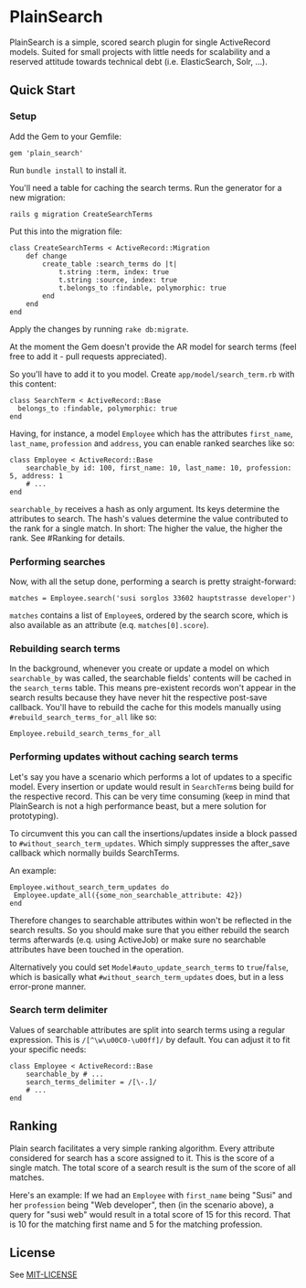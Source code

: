 PlainSearch
===========

PlainSearch is a simple, scored search plugin for single ActiveRecord 
models. Suited for small projects with little needs for scalability 
and a reserved attitude towards technical debt (i.e. ElasticSearch, Solr, ...).

Quick Start
-----------

### Setup

Add the Gem to your Gemfile:

    gem 'plain_search'

Run `bundle install` to install it. 

You'll need a table for caching the search terms. Run the generator for
a new migration:

    rails g migration CreateSearchTerms
    
Put this into the migration file: 

    class CreateSearchTerms < ActiveRecord::Migration
        def change
            create_table :search_terms do |t|
                t.string :term, index: true
                t.string :source, index: true
                t.belongs_to :findable, polymorphic: true
            end
        end
    end

Apply the changes by running `rake db:migrate`.

At the moment the Gem doesn't provide the AR model for search terms (feel free 
to add it - pull requests appreciated). 
 
So you'll have to add it to you model. Create `app/model/search_term.rb` with
this content: 

    class SearchTerm < ActiveRecord::Base
      belongs_to :findable, polymorphic: true
    end

Having, for instance, a model `Employee` which has the attributes `first_name`,
`last_name`, `profession` and `address`, you can enable ranked searches like so:

    class Employee < ActiveRecord::Base
        searchable_by id: 100, first_name: 10, last_name: 10, profession: 5, address: 1
        # ...
    end
    
`searchable_by` receives a hash as only argument. Its keys determine the 
attributes to search. The hash's values determine the value contributed to the 
rank for a single match. In short: The higher the value, the higher the rank. 
See #Ranking for details.   

### Performing searches

Now, with all the setup done, performing a search is pretty straight-forward: 

    matches = Employee.search('susi sorglos 33602 hauptstrasse developer')
    
`matches` contains a list of `Employee`s, ordered by the search score, which is
also available as an attribute (e.q. `matches[0].score`).

### Rebuilding search terms

In the background, whenever you create or update a model on which 
`searchable_by` was called, the searchable fields' contents will be cached in the 
`search_terms` table. This means pre-existent records won't appear in the 
search results because they have never hit the respective post-save callback. 
You'll have to rebuild the cache for this models manually using 
`#rebuild_search_terms_for_all` like so: 

    Employee.rebuild_search_terms_for_all

### Performing updates without caching search terms

Let's say you have a scenario which performs a lot of updates to a specific 
model. Every insertion or update would result in `SearchTerm`s being build for
the respective record. This can be very time consuming (keep in mind that
PlainSearch is not a high performance beast, but a mere solution for 
prototyping). 
 
To circumvent this you can call the insertions/updates inside a block passed
to `#without_search_term_updates`. Which simply suppresses the after_save 
callback which normally builds SearchTerms.
 
An example: 

    Employee.without_search_term_updates do 
     Employee.update_all({some_non_searchable_attribute: 42})
    end
 
Therefore changes to searchable attributes within won't be reflected in the search 
results. So you should make sure that you either rebuild the search terms 
afterwards (e.q. using ActiveJob) or make sure no searchable attributes have 
been touched in the operation. 

Alternatively you could set `Model#auto_update_search_terms` to `true`/`false`, 
which is basically what `#without_search_term_updates` does, but in a less 
error-prone manner.  

### Search term delimiter

Values of searchable attributes are split into search terms using a regular
expression. This is `/[^\w\u00C0-\u00ff]/` by default. You can adjust it
to fit your specific needs: 

    class Employee < ActiveRecord::Base
        searchable_by # ...
        search_terms_delimiter = /[\-.]/
        # ...
    end

Ranking
-------

Plain search facilitates a very simple ranking algorithm. 
Every attribute considered for search has a score assigned to it. This is the
score of a single match. The total score of a search result is the sum of the
score of all matches.

Here's an example: If we had an `Employee` with `first_name` being "Susi" and 
her `profession` being "Web developer", then (in the scenario above), a query 
for "susi web" would result in a total score of 15 for this record. That is 10 
for the matching first name and 5 for the matching profession. 

License
-------
See [MIT-LICENSE](MIT-LICENSE)

